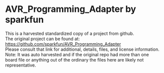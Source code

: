 
# AVR_Programming_Adapter by sparkfun  
This is a harvested standardized copy of a project from github.  
The original project can be found at:  
https://github.com/sparkfun/AVR_Programming_Adapter  
Please consult that link for additional, details, files, and license information.  
Note: It was auto harvested and if the original repo had more than one board file or anything out of the ordinary the files here are likely not representative.  
    